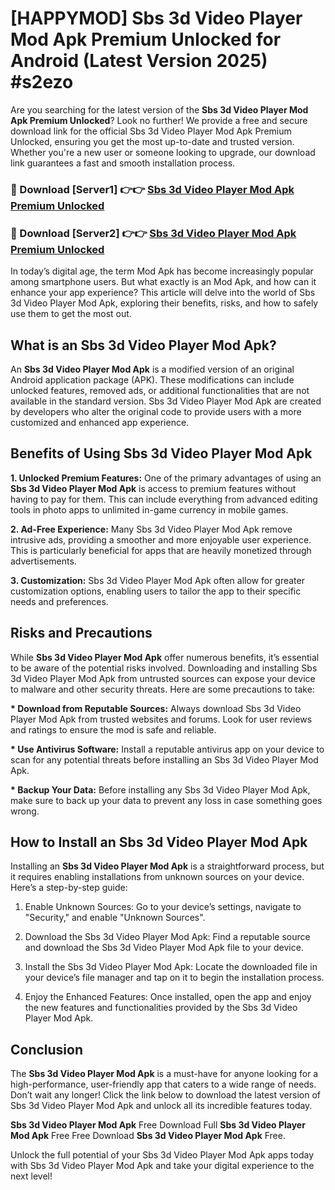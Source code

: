 # [HAPPYMOD] Sbs 3d Video Player Mod Apk Premium Unlocked for Android (Latest Version 2025) #s2ezo

Are you searching for the latest version of the <strong>Sbs 3d Video Player Mod Apk Premium Unlocked</strong>? Look no further! We provide a free and secure download link for the official Sbs 3d Video Player Mod Apk Premium Unlocked, ensuring you get the most up-to-date and trusted version. Whether you're a new user or someone looking to upgrade, our download link guarantees a fast and smooth installation process.


<h3>🔴 Download [Server1] 👉👉 <a href="https://appsnew.pages.dev?q=Sbs+3d+Video+Player+Mod+Apk">Sbs 3d Video Player Mod Apk Premium Unlocked</a></h3>

<h3>🔴 Download [Server2] 👉👉 <a href="https://appsnew.pages.dev?q=Sbs+3d+Video+Player+Mod+Apk">Sbs 3d Video Player Mod Apk Premium Unlocked</a></h3>


In today’s digital age, the term Mod Apk has become increasingly popular among smartphone users. But what exactly is an Mod Apk, and how can it enhance your app experience? This article will delve into the world of Sbs 3d Video Player Mod Apk, exploring their benefits, risks, and how to safely use them to get the most out.


<h2>What is an Sbs 3d Video Player Mod Apk?</h2>

An <strong>Sbs 3d Video Player Mod Apk</strong> is a modified version of an original Android application package (APK). These modifications can include unlocked features, removed ads, or additional functionalities that are not available in the standard version. Sbs 3d Video Player Mod Apk are created by developers who alter the original code to provide users with a more customized and enhanced app experience.


<h2>Benefits of Using Sbs 3d Video Player Mod Apk</h2>

<strong> 1. Unlocked Premium Features:</strong> One of the primary advantages of using an <strong>Sbs 3d Video Player Mod Apk</strong> is access to premium features without having to pay for them. This can include everything from advanced editing tools in photo apps to unlimited in-game currency in mobile games.

<strong> 2. Ad-Free Experience:</strong> Many Sbs 3d Video Player Mod Apk remove intrusive ads, providing a smoother and more enjoyable user experience. This is particularly beneficial for apps that are heavily monetized through advertisements.

<strong> 3. Customization:</strong> Sbs 3d Video Player Mod Apk often allow for greater customization options, enabling users to tailor the app to their specific needs and preferences.


<h2>Risks and Precautions</h2>

While <strong>Sbs 3d Video Player Mod Apk</strong> offer numerous benefits, it’s essential to be aware of the potential risks involved. Downloading and installing Sbs 3d Video Player Mod Apk from untrusted sources can expose your device to malware and other security threats. Here are some precautions to take:

<strong> * Download from Reputable Sources:</strong> Always download Sbs 3d Video Player Mod Apk from trusted websites and forums. Look for user reviews and ratings to ensure the mod is safe and reliable.

<strong> * Use Antivirus Software:</strong> Install a reputable antivirus app on your device to scan for any potential threats before installing an Sbs 3d Video Player Mod Apk.

<strong> * Backup Your Data:</strong> Before installing any Sbs 3d Video Player Mod Apk, make sure to back up your data to prevent any loss in case something goes wrong.


<h2>How to Install an Sbs 3d Video Player Mod Apk</h2>

Installing an <strong>Sbs 3d Video Player Mod Apk</strong> is a straightforward process, but it requires enabling installations from unknown sources on your device. Here’s a step-by-step guide:

 1. Enable Unknown Sources: Go to your device’s settings, navigate to "Security," and enable "Unknown Sources".

 2. Download the Sbs 3d Video Player Mod Apk: Find a reputable source and download the Sbs 3d Video Player Mod Apk file to your device.

 3. Install the Sbs 3d Video Player Mod Apk: Locate the downloaded file in your device’s file manager and tap on it to begin the installation process.

 4. Enjoy the Enhanced Features: Once installed, open the app and enjoy the new features and functionalities provided by the Sbs 3d Video Player Mod Apk.


<h2><strong>Conclusion</strong></h2>

The <strong>Sbs 3d Video Player Mod Apk</strong> is a must-have for anyone looking for a high-performance, user-friendly app that caters to a wide range of needs. Don’t wait any longer! Click the link below to download the latest version of Sbs 3d Video Player Mod Apk and unlock all its incredible features today.

<strong>Sbs 3d Video Player Mod Apk</strong> Free Download Full <strong>Sbs 3d Video Player Mod Apk</strong> Free Free Download <strong>Sbs 3d Video Player Mod Apk</strong> Free.

Unlock the full potential of your Sbs 3d Video Player Mod Apk apps today with Sbs 3d Video Player Mod Apk and take your digital experience to the next level!
